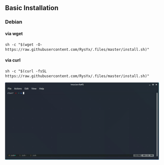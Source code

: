 ## Basic Installation
### Debian
#### via wget
```shell
sh -c "$(wget -O- https://raw.githubusercontent.com/RysYx/.files/master/install.sh)"
```

#### via curl
```shell
sh -c "$(curl -fsSL https://raw.githubusercontent.com/RysYx/.files/master/install.sh)"
```

![term](/preview/term2.png)

